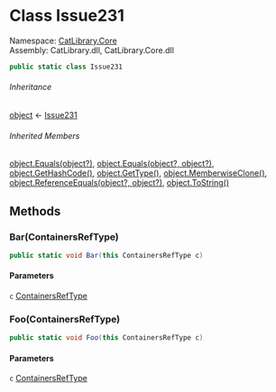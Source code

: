 ﻿# Class Issue231

Namespace: [CatLibrary.Core](CatLibrary.Core.md)  
Assembly: CatLibrary.dll, CatLibrary.Core.dll

```csharp
public static class Issue231
```

###### Inheritance

[object](https://learn.microsoft.com/dotnet/api/system.object) ← 
[Issue231](CatLibrary.Core.Issue231.md)

###### Inherited Members

[object.Equals(object?)](https://learn.microsoft.com/dotnet/api/system.object.equals#system-object-equals(system-object)), 
[object.Equals(object?, object?)](https://learn.microsoft.com/dotnet/api/system.object.equals#system-object-equals(system-object-system-object)), 
[object.GetHashCode()](https://learn.microsoft.com/dotnet/api/system.object.gethashcode), 
[object.GetType()](https://learn.microsoft.com/dotnet/api/system.object.gettype), 
[object.MemberwiseClone()](https://learn.microsoft.com/dotnet/api/system.object.memberwiseclone), 
[object.ReferenceEquals(object?, object?)](https://learn.microsoft.com/dotnet/api/system.object.referenceequals), 
[object.ToString()](https://learn.microsoft.com/dotnet/api/system.object.tostring)

## Methods

### <a id="CatLibrary_Core_Issue231_Bar_CatLibrary_Core_ContainersRefType_"></a>Bar(ContainersRefType)

```csharp
public static void Bar(this ContainersRefType c)
```

#### Parameters

`c` [ContainersRefType](CatLibrary.Core.ContainersRefType.md)

### <a id="CatLibrary_Core_Issue231_Foo_CatLibrary_Core_ContainersRefType_"></a>Foo(ContainersRefType)

```csharp
public static void Foo(this ContainersRefType c)
```

#### Parameters

`c` [ContainersRefType](CatLibrary.Core.ContainersRefType.md)

